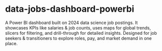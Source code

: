 # data-jobs-dashboard-powerbi
A Power BI dashboard built on 2024 data science job postings. It showcases KPIs like salaries &amp; job counts, uses maps for global trends, slicers for filtering, and drill-through for detailed insights. Designed for job seekers &amp; transitioners to explore roles, pay, and market demand in one place.
